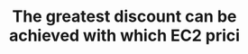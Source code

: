 ---
layout: all-exams
title: "The greatest discount can be achieved with which EC2 prici"
blurb: "The longer the term, the greater the discount. And the more a client pays up front, the more their bill will be discounted. 
So to get the greatest dis"
quid: 16
---